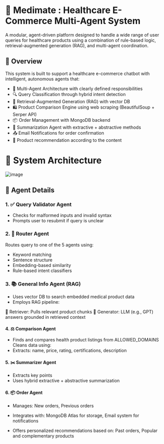 # 🏥 Medimate : Healthcare E-Commerce Multi-Agent System

A modular, agent-driven platform designed to handle a wide range of user queries for healthcare products using a combination of rule-based logic, retrieval-augmented generation (RAG), and multi-agent coordination.

## 🚀 Overview

This system is built to support a healthcare e-commerce chatbot with intelligent, autonomous agents that:

- 🔁 Multi-Agent Architecture with clearly defined responsibilities
- 🔍 Query Classification through hybrid intent detection
- 🧠 Retrieval-Augmented Generation (RAG) with vector DB
- 🛍️ Product Comparison Engine using web scraping (BeautifulSoup + Serper API)
- 📦 Order Management with MongoDB backend
- 📝 Summarization Agent with extractive + abstractive methods
- 📤 Email Notifications for order confirmation
- 🎯 Product recommendation according to the content 

# 📐 System Architecture

![image](https://github.com/user-attachments/assets/f4915396-69ab-4efc-a7b7-03bd9c35172a)


## 🧠 Agent Details
### 1. ✅ Query Validator Agent
- Checks for malformed inputs and invalid syntax
- Prompts user to resubmit if query is unclear

### 2. 🧭 Router Agent
Routes query to one of the 5 agents using:
- Keyword matching
- Sentence structure
- Embedding-based similarity
- Rule-based intent classifiers

### 3. 📚 General Info Agent (RAG)
- Uses vector DB to search embedded medical product data
- Employs RAG pipeline:

🔎 Retriever: Pulls relevant product chunks
🧾 Generator: LLM (e.g., GPT) answers grounded in retrieved context

#### 4. ⚖️ Comparison Agent
- Finds and compares health product listings from ALLOWED_DOMAINS
Cleans data using:
- Extracts: name, price, rating, certifications, description

#### 5. ✂️ Summarizer Agent
- Extracts key points
- Uses hybrid extractive + abstractive summarization

#### 6. 📦 Order Agent
- Manages:
New orders, Previous orders

- Integrates with:
MongoDB Atlas for storage, Email system for notifications

- Offers personalized recommendations based on:
Past orders, Popular and complementary products









